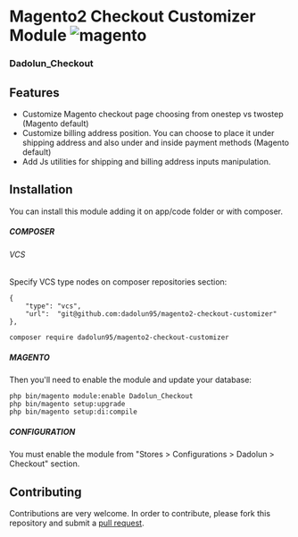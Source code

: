 # Magento2 Checkout Customizer Module <img src="https://avatars.githubusercontent.com/u/168457?s=40&v=4" alt="magento" />

### Dadolun_Checkout

## Features
- Customize Magento checkout page choosing from onestep vs twostep (Magento default)
- Customize billing address position. You can choose to place it under shipping address and also under and inside payment methods (Magento default)
- Add Js utilities for shipping and billing address inputs manipulation.

## Installation
You can install this module adding it on app/code folder or with composer.

##### COMPOSER
###### VCS 
Specify VCS type nodes on composer repositories section:
```
{
    "type": "vcs",
    "url":  "git@github.com:dadolun95/magento2-checkout-customizer"
},
```
```
composer require dadolun95/magento2-checkout-customizer
```
##### MAGENTO
Then you'll need to enable the module and update your database:
```
php bin/magento module:enable Dadolun_Checkout
php bin/magento setup:upgrade
php bin/magento setup:di:compile
```

##### CONFIGURATION
You must enable the module from "Stores > Configurations > Dadolun > Checkout" section.

## Contributing
Contributions are very welcome. In order to contribute, please fork this repository and submit a [pull request](https://docs.github.com/en/free-pro-team@latest/github/collaborating-with-issues-and-pull-requests/creating-a-pull-request).
